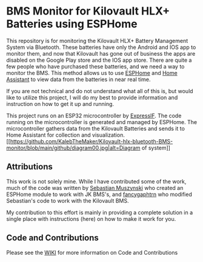 # BMS Monitor for Kilovault HLX+ Batteries using ESPHome

This repository is for monitoring the Kilovault HLX+ Battery Management System via Bluetooth. These batteries have only the Android and IOS app to monitor them, and now that Kilovault has gone out of business the apps are disabled on the Google Play store and the IOS app store. There are quite a few people who have purchased these batteries, and we need a way to monitor the BMS. This method allows us to use [ESPHome](https://esphome.io/) and [Home Assistant](https://www.home-assistant.io/) to view data from the batteries in near real time.

If you are not technical and do not understand what all of this is, but would like to utilize this project, I will do my best to provide information and instruction on how to get it up and running. 

This project runs on an ESP32 microcontroller by [ExpressIF](https://www.espressif.com/). The code running on the microcontroller is generated and managed by ESPHome. The microcontroller gathers data from the Kilovault Batteries and sends it to Home Assistant for collection and visualization. 
[[https://github.com/KalebTheMaker/Kilovault-hlx-bluetooth-BMS-monitor/blob/main/github/diagram00.jpg|alt=Diagram of system]]

## Attributions
This work is not solely mine. While I have contributed some of the work, much of the code was written by [Sebastian Muszynski](https://github.com/syssi) who created an ESPHome module to work with JK BMS's, and [fancygaphtrn](https://github.com/fancygaphtrn) who modified Sebastian's code to work with the Kilovault BMS. 

My contribution to this effort is mainly in providing a complete solution in a single place with instructions (here) on how to make it work for you.

## Code and Contributions
Please see the [WIKI](../../wiki/Code-and-Contributing) for more information on Code and Contributions
